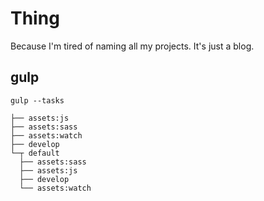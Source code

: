 # Thing
Because I'm tired of naming all my projects. It's just a blog.

## gulp

```
gulp --tasks

├── assets:js
├── assets:sass
├── assets:watch
├── develop
└─┬ default
  ├── assets:sass
  ├── assets:js
  ├── develop
  └── assets:watch
```
